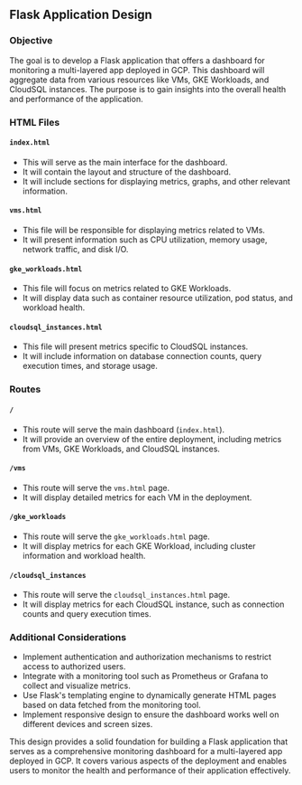 ## Flask Application Design

### Objective
The goal is to develop a Flask application that offers a dashboard for monitoring a multi-layered app deployed in GCP. This dashboard will aggregate data from various resources like VMs, GKE Workloads, and CloudSQL instances. The purpose is to gain insights into the overall health and performance of the application.

### HTML Files

#### `index.html`

- This will serve as the main interface for the dashboard.
- It will contain the layout and structure of the dashboard.
- It will include sections for displaying metrics, graphs, and other relevant information.

#### `vms.html`

- This file will be responsible for displaying metrics related to VMs.
- It will present information such as CPU utilization, memory usage, network traffic, and disk I/O.

#### `gke_workloads.html`

- This file will focus on metrics related to GKE Workloads.
- It will display data such as container resource utilization, pod status, and workload health.

#### `cloudsql_instances.html`

- This file will present metrics specific to CloudSQL instances.
- It will include information on database connection counts, query execution times, and storage usage.

### Routes

#### `/`

- This route will serve the main dashboard (`index.html`).
- It will provide an overview of the entire deployment, including metrics from VMs, GKE Workloads, and CloudSQL instances.

#### `/vms`

- This route will serve the `vms.html` page.
- It will display detailed metrics for each VM in the deployment.

#### `/gke_workloads`

- This route will serve the `gke_workloads.html` page.
- It will display metrics for each GKE Workload, including cluster information and workload health.

#### `/cloudsql_instances`

- This route will serve the `cloudsql_instances.html` page.
- It will display metrics for each CloudSQL instance, such as connection counts and query execution times.

### Additional Considerations

- Implement authentication and authorization mechanisms to restrict access to authorized users.
- Integrate with a monitoring tool such as Prometheus or Grafana to collect and visualize metrics.
- Use Flask's templating engine to dynamically generate HTML pages based on data fetched from the monitoring tool.
- Implement responsive design to ensure the dashboard works well on different devices and screen sizes.

This design provides a solid foundation for building a Flask application that serves as a comprehensive monitoring dashboard for a multi-layered app deployed in GCP. It covers various aspects of the deployment and enables users to monitor the health and performance of their application effectively.